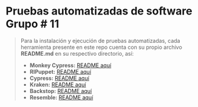 # Pruebas automatizadas de software Grupo # 11

> Para la instalación y ejecución de pruebas automatizadas, cada herramienta presente en este repo cuenta con su propio archivo **README.md** en su respectivo directorio, así:
> - **Monkey Cypress:** [README aquí](monkey-cypress/README.md)
> - **RIPuppet:** [README aquí](RIPuppet/README.md) 
> - **Cypress:** [README aquí](cypress/README.md)
> - **Kraken:** [README aquí](kraken/README.md)
> - **Backstop:** [README aquí](VRTBackstop/README.md)
> - **Resemble:** [README aquí](VRTResemble/README.md)